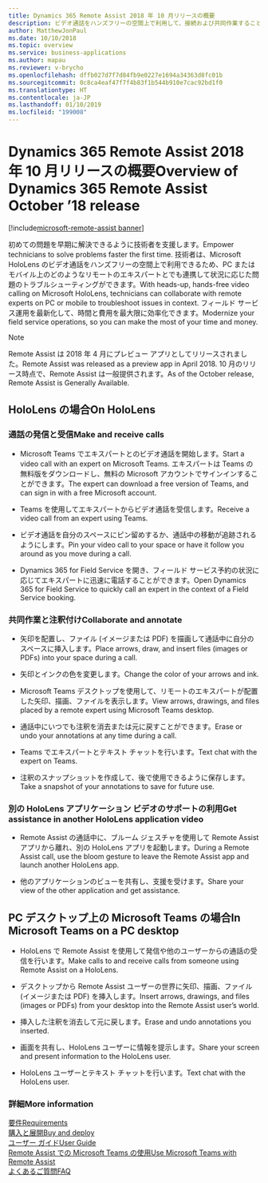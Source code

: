 ```yaml
---
title: Dynamics 365 Remote Assist 2018 年 10 月リリースの概要
description: ビデオ通話をハンズフリーの空間上で利用して、接続および共同作業することができます。
author: MatthewJonPaul
ms.date: 10/10/2018
ms.topic: overview
ms.service: business-applications
ms.author: mapau
ms.reviewer: v-brycho
ms.openlocfilehash: dffb027d7f7d84fb9e0227e1694a34363d8fc01b
ms.sourcegitcommit: 0c8ca4eaf47f7f4b83f1b544b910e7cac92bd1f0
ms.translationtype: HT
ms.contentlocale: ja-JP
ms.lasthandoff: 01/10/2019
ms.locfileid: "199008"
---
```

# <a name="overview-of-dynamics-365-remote-assist-october-18-release"></a><span data-ttu-id="a9e05-103">Dynamics 365 Remote Assist 2018 年 10 月リリースの概要</span><span class="sxs-lookup"><span data-stu-id="a9e05-103">Overview of Dynamics 365 Remote Assist October ’18 release</span></span>

[!include[microsoft-remote-assist banner](../../includes/microsoft-remote-assist.md)]

<span data-ttu-id="a9e05-104">初めての問題を早期に解決できるように技術者を支援します。</span><span class="sxs-lookup"><span data-stu-id="a9e05-104">Empower technicians to solve problems faster the first time.</span></span> <span data-ttu-id="a9e05-105">技術者は、Microsoft HoloLens のビデオ通話をハンズフリーの空間上で利用できるため、PC またはモバイル上のどのようなリモートのエキスパートとでも連携して状況に応じた問題のトラブルシューティングができます。</span><span class="sxs-lookup"><span data-stu-id="a9e05-105">With heads-up, hands-free video calling on Microsoft HoloLens, technicians can collaborate with remote experts on PC or mobile to troubleshoot issues in context.</span></span> <span data-ttu-id="a9e05-106">フィールド サービス運用を最新化して、時間と費用を最大限に効率化できます。</span><span class="sxs-lookup"><span data-stu-id="a9e05-106">Modernize your field service operations, so you can make the most of your time and money.</span></span>


> [!NOTE]
> <span data-ttu-id="a9e05-107">Remote Assist は 2018 年 4 月にプレビュー アプリとしてリリースされました。</span><span class="sxs-lookup"><span data-stu-id="a9e05-107">Remote Assist was released as a preview app in April 2018.</span></span> <span data-ttu-id="a9e05-108">10 月のリリース時点で、Remote Assist は一般提供されます。</span><span class="sxs-lookup"><span data-stu-id="a9e05-108">As of the October release, Remote Assist is Generally Available.</span></span>

## <a name="on-hololens"></a><span data-ttu-id="a9e05-109">HoloLens の場合</span><span class="sxs-lookup"><span data-stu-id="a9e05-109">On HoloLens</span></span>

### <a name="make-and-receive-calls"></a><span data-ttu-id="a9e05-110">通話の発信と受信</span><span class="sxs-lookup"><span data-stu-id="a9e05-110">Make and receive calls</span></span>

-   <span data-ttu-id="a9e05-111">Microsoft Teams でエキスパートとのビデオ通話を開始します。</span><span class="sxs-lookup"><span data-stu-id="a9e05-111">Start a video call with an expert on Microsoft Teams.</span></span> <span data-ttu-id="a9e05-112">エキスパートは Teams の無料版をダウンロードし、無料の Microsoft アカウントでサインインすることができます。</span><span class="sxs-lookup"><span data-stu-id="a9e05-112">The expert can download a free version of Teams, and can sign in with a free Microsoft account.</span></span>

-   <span data-ttu-id="a9e05-113">Teams を使用してエキスパートからビデオ通話を受信します。</span><span class="sxs-lookup"><span data-stu-id="a9e05-113">Receive a video call from an expert using Teams.</span></span>

-   <span data-ttu-id="a9e05-114">ビデオ通話を自分のスペースにピン留めするか、通話中の移動が追跡されるようにします。</span><span class="sxs-lookup"><span data-stu-id="a9e05-114">Pin your video call to your space or have it follow you around as you move during a call.</span></span>

-   <span data-ttu-id="a9e05-115">Dynamics 365 for Field Service を開き、フィールド サービス予約の状況に応じてエキスパートに迅速に電話することができます。</span><span class="sxs-lookup"><span data-stu-id="a9e05-115">Open Dynamics 365 for Field Service to quickly call an expert in the context of a Field Service booking.</span></span>

### <a name="collaborate-and-annotate"></a><span data-ttu-id="a9e05-116">共同作業と注釈付け</span><span class="sxs-lookup"><span data-stu-id="a9e05-116">Collaborate and annotate</span></span>

-   <span data-ttu-id="a9e05-117">矢印を配置し、ファイル (イメージまたは PDF) を描画して通話中に自分のスペースに挿入します。</span><span class="sxs-lookup"><span data-stu-id="a9e05-117">Place arrows, draw, and insert files (images or PDFs) into your space during a call.</span></span>

-   <span data-ttu-id="a9e05-118">矢印とインクの色を変更します。</span><span class="sxs-lookup"><span data-stu-id="a9e05-118">Change the color of your arrows and ink.</span></span>

-   <span data-ttu-id="a9e05-119">Microsoft Teams デスクトップを使用して、リモートのエキスパートが配置した矢印、描画、ファイルを表示します。</span><span class="sxs-lookup"><span data-stu-id="a9e05-119">View arrows, drawings, and files placed by a remote expert using Microsoft Teams desktop.</span></span>

-   <span data-ttu-id="a9e05-120">通話中にいつでも注釈を消去または元に戻すことができます。</span><span class="sxs-lookup"><span data-stu-id="a9e05-120">Erase or undo your annotations at any time during a call.</span></span>

-   <span data-ttu-id="a9e05-121">Teams でエキスパートとテキスト チャットを行います。</span><span class="sxs-lookup"><span data-stu-id="a9e05-121">Text chat with the expert on Teams.</span></span>

-   <span data-ttu-id="a9e05-122">注釈のスナップショットを作成して、後で使用できるように保存します。</span><span class="sxs-lookup"><span data-stu-id="a9e05-122">Take a snapshot of your annotations to save for future use.</span></span>

### <a name="get-assistance-in-another-hololens-application-video"></a><span data-ttu-id="a9e05-123">別の HoloLens アプリケーション ビデオのサポートの利用</span><span class="sxs-lookup"><span data-stu-id="a9e05-123">Get assistance in another HoloLens application video</span></span>

-   <span data-ttu-id="a9e05-124">Remote Assist の通話中に、ブルーム ジェスチャを使用して Remote Assist アプリから離れ、別の HoloLens アプリを起動します。</span><span class="sxs-lookup"><span data-stu-id="a9e05-124">During a Remote Assist call, use the bloom gesture to leave the Remote Assist app and launch another HoloLens app.</span></span>

-   <span data-ttu-id="a9e05-125">他のアプリケーションのビューを共有し、支援を受けます。</span><span class="sxs-lookup"><span data-stu-id="a9e05-125">Share your view of the other application and get assistance.</span></span>

## <a name="in-microsoft-teams-on-a-pc-desktop"></a><span data-ttu-id="a9e05-126">PC デスクトップ上の Microsoft Teams の場合</span><span class="sxs-lookup"><span data-stu-id="a9e05-126">In Microsoft Teams on a PC desktop</span></span>

-   <span data-ttu-id="a9e05-127">HoloLens で Remote Assist を使用して発信や他のユーザーからの通話の受信を行います。</span><span class="sxs-lookup"><span data-stu-id="a9e05-127">Make calls to and receive calls from someone using Remote Assist on a HoloLens.</span></span>

-   <span data-ttu-id="a9e05-128">デスクトップから Remote Assist ユーザーの世界に矢印、描画、ファイル (イメージまたは PDF) を挿入します。</span><span class="sxs-lookup"><span data-stu-id="a9e05-128">Insert arrows, drawings, and files (images or PDFs) from your desktop into the Remote Assist user’s world.</span></span>

-   <span data-ttu-id="a9e05-129">挿入した注釈を消去して元に戻します。</span><span class="sxs-lookup"><span data-stu-id="a9e05-129">Erase and undo annotations you inserted.</span></span>

-   <span data-ttu-id="a9e05-130">画面を共有し、HoloLens ユーザーに情報を提示します。</span><span class="sxs-lookup"><span data-stu-id="a9e05-130">Share your screen and present information to the HoloLens user.</span></span>

-   <span data-ttu-id="a9e05-131">HoloLens ユーザーとテキスト チャットを行います。</span><span class="sxs-lookup"><span data-stu-id="a9e05-131">Text chat with the HoloLens user.</span></span>


### <a name="more-information"></a><span data-ttu-id="a9e05-132">詳細</span><span class="sxs-lookup"><span data-stu-id="a9e05-132">More information</span></span>
[<span data-ttu-id="a9e05-133">要件</span><span class="sxs-lookup"><span data-stu-id="a9e05-133">Requirements</span></span>](https://docs.microsoft.com/dynamics365/mixed-reality/remote-assist/requirements) <br>
[<span data-ttu-id="a9e05-134">購入と展開</span><span class="sxs-lookup"><span data-stu-id="a9e05-134">Buy and deploy</span></span>](https://docs.microsoft.com/dynamics365/mixed-reality/licensing/buy-and-deploy) <br>
[<span data-ttu-id="a9e05-135">ユーザー ガイド</span><span class="sxs-lookup"><span data-stu-id="a9e05-135">User Guide</span></span>](https://docs.microsoft.com/dynamics365/mixed-reality/remote-assist/user-guide) <br>
[<span data-ttu-id="a9e05-136">Remote Assist での Microsoft Teams の使用</span><span class="sxs-lookup"><span data-stu-id="a9e05-136">Use Microsoft Teams with Remote Assist</span></span>](https://docs.microsoft.com/dynamics365/mixed-reality/remote-assist/use-microsoft-teams-with-remote-assist) <br>
[<span data-ttu-id="a9e05-137">よくあるご質問</span><span class="sxs-lookup"><span data-stu-id="a9e05-137">FAQ</span></span>](https://docs.microsoft.com/dynamics365/mixed-reality/remote-assist/faq)

